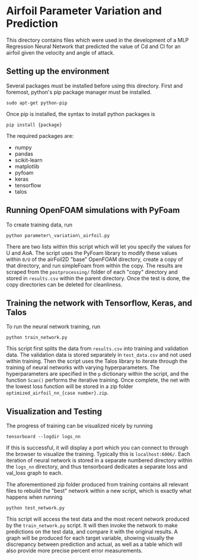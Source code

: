 # Airfoil Parameter Variation and Prediction

This directory contains files which were used in the development of a MLP Regression Neural Network that predicted the value of Cd and Cl for an airfoil given the velocity and angle of attack. 

## Setting up the environment

Several packages must be installed before using this directory. First and foremost, python's pip package manager must be installed. 

```
sudo apt-get python-pip 
```

Once pip is installed, the syntax to install python packages is 

```
pip install {package}
```

The required packages are:
- numpy
- pandas
- scikit-learn
- matplotlib
- pyfoam
- keras
- tensorflow
- talos


## Running OpenFOAM simulations with PyFoam

To create training data, run

```
python parameter\_variation\_airfoil.py
```

There are two lists within this script which will let you specify the values for U and AoA. The script uses the PyFoam library to modify these values within `0/U` of the airFoil2D "base" OpenFOAM directory, create a copy of that directory, and run simpleFoam from within the copy. The results are scraped from the `postprocessing/` folder of each "copy" directory and stored in `results.csv` within the parent directory. Once the test is done, the copy directories can be deleted for cleanliness. 


## Training the network with Tensorflow, Keras, and Talos

To run the neural network training, run

```
python train_network.py
```

This script first splits the data from `results.csv` into training and validation data. The validation data is stored separately in `test_data.csv` and not used within training. Then the script uses the Talos library to iterate through the training of neural networks with varying hyperparameters. The hyperparameters are specified in the `p` dictionary within the script, and the function `Scan()` performs the iterative training. Once complete, the net with the lowest loss function will be stored in a zip folder `optimized_airfoil_nn_{case number}.zip`. 


## Visualization and Testing

The progress of training can be visualized nicely by running 

```
tensorboard --logdir logs_nn
```

If this is successful, it will display a port which you can connect to through the browser to visualize the training. Typically this is `localhost:6006/`. Each iteration of neural network is stored in a separate numbered directory within the `logs_nn` directory, and thus tensorboard dedicates a separate loss and val_loss graph to each. 

The aforementioned zip folder produced from training contains all relevant files to rebuild the "best" network within a new script, which is exactly what happens when running 

```
python test_network.py
```

This script will access the test data and the most recent network produced by the `train_network.py` script. It will then invoke the network to make predictions on the test data, and compare it with the original results. A graph will be produced for each target variable, showing visually the discrepancy between prediction and actual, as well as a table which will also provide more precise percent error measurements. 


